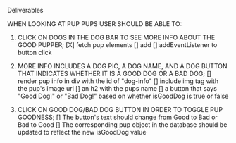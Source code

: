 Deliverables

WHEN LOOKING AT PUP PUPS USER SHOULD BE ABLE TO:

1. CLICK ON DOGS IN THE DOG BAR TO SEE MORE INFO ABOUT THE GOOD PUPPER;
 [X] fetch pup elements
 [] add <span>
 [] addEventListener to button click

2. MORE INFO INCLUDES A DOG PIC, A DOG NAME, AND A DOG BUTTON THAT INDICATES WHETHER IT IS A GOOD DOG OR A BAD DOG;
 [] render pup info in div with the id of "dog-info"
 [] include img tag with the pup's image url
 [] an h2 with the pups name
 [] a button that says "Good Dog!" or "Bad Dog!" based on whether isGoodDog is true or false

3. CLICK ON GOOD DOG/BAD DOG BUTTON IN ORDER TO TOGGLE PUP GOODNESS;
 [] The button's text should change from Good to Bad or Bad to Good
 [] The corresponding pup object in the database should be updated to reflect the new isGoodDog value